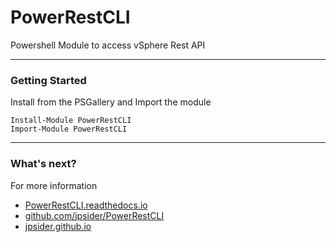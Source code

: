 # PowerRestCLI

Powershell Module to access vSphere Rest API

---

### Getting Started

Install from the PSGallery and Import the module

    Install-Module PowerRestCLI
    Import-Module PowerRestCLI

---

### What's next?

For more information

* [PowerRestCLI.readthedocs.io](http://PowerRestCLI.readthedocs.io)
* [github.com/jpsider/PowerRestCLI](https://github.com/jpsider/PowerRestCLI)
* [jpsider.github.io](https://jpsider.github.io)

